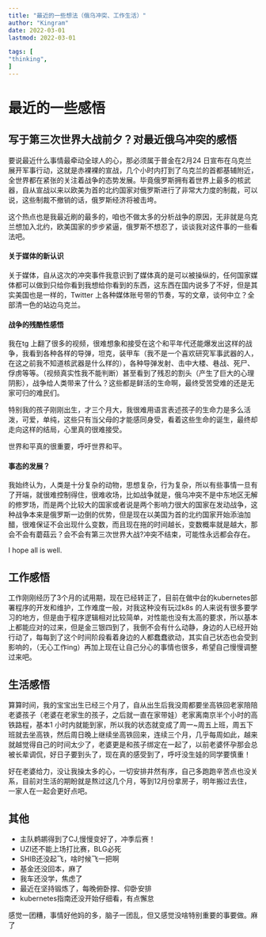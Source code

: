 ```yaml
---
title: "最近的一些想法（俄乌冲突、工作生活）"   
author: "Kingram"  
date: 2022-03-01   
lastmod: 2022-03-01

tags: [  
"thinking",
]
---
```

# 最近的一些感悟

## 写于第三次世界大战前夕？对最近俄乌冲突的感悟
要说最近什么事情最牵动全球人的心，那必须属于普金在2月24
日宣布在乌克兰展开军事行动，这就是赤裸裸的宣战，几个小时内打到了乌克兰的首都基辅附近，全世界都在紧张的关注着战争的态势发展。毕竟俄罗斯拥有着世界上最多的核武器，自从宣战以来以欧美为首的北约国家对俄罗斯进行了非常大力度的制裁，可以说，这些制裁不撤销的话，俄罗斯经济将被击垮。

这个热点也是我最近刷的最多的，咱也不做太多的分析战争的原因，无非就是乌克兰想加入北约，欧美国家的步步紧逼，俄罗斯不想忍了，谈谈我对这件事的一些看法吧。

#### 关于媒体的新认识
关于媒体，自从这次的冲突事件我意识到了媒体真的是可以被操纵的，任何国家媒体都可以做到只给你看到我想给你看到的东西，这东西在国内说多了不好，但是其实美国也是一样的，Twitter
上各种媒体账号带的节奏，写的文章，谈何中立？全部清一色的站边乌克兰。

#### 战争的残酷性感悟
我在tg
上翻了很多的视频，很难想象和接受在这个和平年代还能爆发出这样的战争，我看到各种各样的导弹，坦克，装甲车（我不是一个喜欢研究军事武器的人，在这之前我不知道核武器是什么样的），各种导弹发射、击中大楼、巷战、死尸、俘虏等等。（视频真实性我不能判断）甚至看到了残忍的割头（产生了巨大的心理阴影），战争给人类带来了什么？这些都是鲜活的生命啊，最终受苦受难的还是无家可归的难民们。

特别我的孩子刚刚出生，才三个月大，我很难用语言表述孩子的生命力是多么活泼，可爱，单纯，这些只有当父母的才能感同身受，看着这些生命的诞生，最终却走向这样的结局，心里真的很难接受。

世界和平真的很重要，呼吁世界和平。

#### 事态的发展？
我始终认为，人类是十分复杂的动物，思想复杂，行为复杂，所以有些事情一旦有了开端，就很难控制得住，很难收场，比如战争就是，俄乌冲突不是中东地区无解的修罗场，而是两个比较大的国家或者说是两个影响力很大的国家在发动战争，这种战争本来是俄罗斯一边倒的优势，但是现在以美国为首的北约国家开始添油加醋，很难保证不会出现什么变数，而且现在拖的时间越长，变数概率就是越大，那会不会有蘑菇云？会不会有第三次世界大战?冲突不结束，可能性永远都会存在。

I hope all is well.

## 工作感悟
工作刚刚经历了3个月的试用期，现在已经转正了，目前在做中台的kubernetes部署程序的开发和维护，工作难度一般，对我这种没有玩过k8s
的人来说有很多要学习的地方，但是由于程序逻辑相对比较简单，对性能也没有太高的要求，所以基本上都能应对的过来，但是金三银四到了，我倒不会有什么动静，身边的人已经开始行动了，每每到了这个时间阶段看着身边的人都蠢蠢欲动，其实自己状态也会受到影响的，（无心工作ing）再加上现在让自己分心的事情也很多，希望自己慢慢调整过来吧。

## 生活感悟
算算时间，我的宝宝出生已经三个月了，自从出生后我没周都要坐高铁回老家陪陪老婆孩子（老婆在老家生的孩子，之后就一直在家带娃）老家离南京半个小时的高铁路程，基本1
小时内就能到家，所以我的状态就变成了周一~周五上班，周五下班就去坐高铁，然后周日晚上继续坐高铁回来，连续三个月，几乎每周如此，越来就越觉得自己的时间太少了，老婆更是和孩子绑定在一起了，以前老婆怀孕那会总被长辈调侃，好日子要到头了，现在真的感受到了，呼吁没生娃的同学要慎重！

好在老婆给力，没让我操太多的心，一切安排井然有序，自己多跑跑辛苦点也没关系，目前对生活的期盼就是熬过这几个月，等到12月份拿房子，明年搬过去住，一家人在一起会更好点吧。

## 其他
- 主队鹈鹕得到了CJ,慢慢变好了，冲季后赛！
- UZI还不能上场打比赛，BLG必死
- SHIB还没起飞，啥时候飞一把啊
- 基金还没回本，麻了
- 我车还没学，焦虑了
- 最近在坚持锻炼了，每晚俯卧撑、仰卧安排
- kubernetes指南还没开始仔细看，有点懈怠

感觉一团糟，事情好他妈的多，脑子一团乱，但又感觉没啥特别重要的事要做。麻了